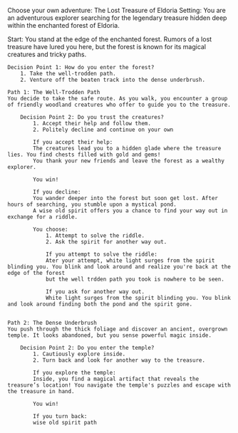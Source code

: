 Choose your own adventure: The Lost Treasure of Eldoria
Setting: You are an adventurous explorer searching for the legendary treasure hidden deep within the enchanted forest of Eldoria.

Start:
You stand at the edge of the enchanted forest. Rumors of a lost treasure have lured you here, 
but the forest is known for its magical creatures and tricky paths.

    Decision Point 1: How do you enter the forest?
        1. Take the well-trodden path.
        2. Venture off the beaten track into the dense underbrush.

    Path 1: The Well-Trodden Path
    You decide to take the safe route. As you walk, you encounter a group of friendly woodland creatures who offer to guide you to the treasure.

        Decision Point 2: Do you trust the creatures?
            1. Accept their help and follow them.
            2. Politely decline and continue on your own

            If you accept their help:
            The creatures lead you to a hidden glade where the treasure lies. You find chests filled with gold and gems! 
            You thank your new friends and leave the forest as a wealthy explorer.

            You win!

            If you decline:
            You wander deeper into the forest but soon get lost. After hours of searching, you stumble upon a mystical pond. 
            A wise old spirit offers you a chance to find your way out in exchange for a riddle.

            You choose:
                1. Attempt to solve the riddle.
                2. Ask the spirit for another way out.

                If you attempt to solve the riddle:
                Ater your attempt, white light surges from the spirit blinding you. You blink and look around and realize you're back at the edge of the forest 
                but the well trdden path you took is nowhere to be seen.

                If you ask for another way out.
                White light surges from the spirit blinding you. You blink and look around finding both the pond and the spirit gone.


    Path 2: The Dense Underbrush
    You push through the thick foliage and discover an ancient, overgrown temple. It looks abandoned, but you sense powerful magic inside.

        Decision Point 2: Do you enter the temple?
            1. Cautiously explore inside.
            2. Turn back and look for another way to the treasure.

            If you explore the temple:
            Inside, you find a magical artifact that reveals the treasure’s location! You navigate the temple's puzzles and escape with the treasure in hand.

            You win!

            If you turn back:
            wise old spirit path